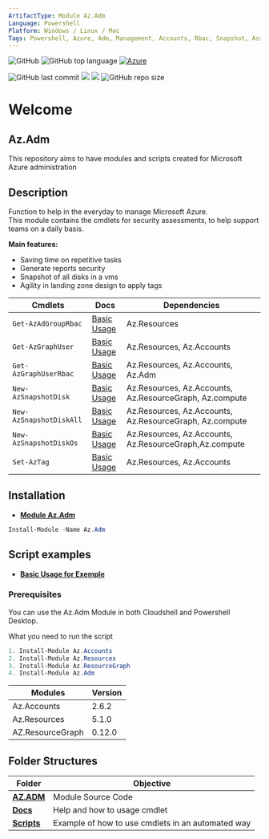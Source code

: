 ```yaml
---
ArtifactType: Module Az.Adm
Language: Powershell
Platform: Windows / Linux / Mac
Tags: Powershell, Azure, Adm, Management, Accounts, Rbac, Snapshot, Assessment, Security, Resource, Engineer
---
```

![GitHub](https://img.shields.io/github/license/Didjacome/Modules.Azure)
![GitHub top language](https://img.shields.io/github/languages/top/Didjacome/Modules.Azure)
[![Azure](https://badgen.net/badge/icon/azure?icon=azure&label)](https://azure.microsoft.com)

![GitHub last commit](https://img.shields.io/github/last-commit/Didjacome/Modules.Azure)
[![](https://img.shields.io/powershellgallery/v/az.adm)](https://www.powershellgallery.com/packages/Az.Adm)
[![](https://img.shields.io/powershellgallery/dt/az.adm)](https://www.powershellgallery.com/packages/Az.Adm)
![GitHub repo size](https://img.shields.io/github/repo-size/Didjacome/Modules.Azure) 


# Welcome
## Az.Adm

This repository aims to have modules and scripts created for Microsoft Azure administration

## Description
Function to help in the everyday to manage Microsoft Azure.
<br>
This module contains the cmdlets for security assessments, to help support teams on a daily basis.

**Main features:**
* Saving time on repetitive tasks 
* Generate reports security
* Snapshot of all disks in a vms
* Agility in landing zone design to apply tags



|    Cmdlets  |   Docs    | Dependencies |
|-------------|-----------|--------------|
|`Get-AzAdGroupRbac` | [Basic Usage](https://github.com/Didjacome/Modules.Azure/blob/main/Docs/Get-AzAdGroupRbac/README_Get-AzADGroupRBAC.md) | Az.Resources |
|`Get-AzGraphUser` |[Basic Usage](https://github.com/Didjacome/Modules.Azure/blob/main/Docs/Get-AzGraphUser/Get-AzGraphUser.md) | Az.Resources, Az.Accounts|
|`Get-AzGraphUserRbac` |[Basic Usage](https://github.com/Didjacome/Modules.Azure/blob/main/Docs/Get-AzGraphUserRbac/Get-AzGraphUserRbac.md) | Az.Resources, Az.Accounts, Az.Adm|
|`New-AzSnapshotDisk` |[Basic Usage](https://github.com/Didjacome/Modules.Azure/blob/main/Docs/New-AzSnapshotDisk/New-AzSnapshotDisk.md) | Az.Resources, Az.Accounts, Az.ResourceGraph, Az.compute |
|`New-AzSnapshotDiskAll` |[Basic Usage](https://github.com/Didjacome/Modules.Azure/blob/main/Docs/New-AzSnapshotDiskAll/New-AzSnapshotDiskAll.md) | Az.Resources, Az.Accounts, Az.ResourceGraph, Az.compute|
|`New-AzSnapshotDiskOs` |[Basic Usage](https://github.com/Didjacome/Modules.Azure/blob/main/Docs/New-AzSnapshotDiskOS/New-AzSnapshotDiskOS.md) | Az.Resources, Az.Accounts, Az.ResourceGraph,Az.compute|
|`Set-AzTag` |[Basic Usage](https://github.com/Didjacome/Modules.Azure/blob/main/Docs/Set-AzTag/README_Set-AzTag.md) |  Az.Resources, Az.Accounts|


## Installation
* [**Module Az.Adm**](https://www.powershellgallery.com/packages/az.adm)

```powershell
Install-Module -Name Az.Adm
```
## Script examples
* [**Basic Usage for Exemple**](https://github.com/Didjacome/Modules.Azure/tree/main/script)

### Prerequisites

You can use the Az.Adm Module in both Cloudshell and Powershell Desktop. 

What you need to run the script 
``` powershell
1. Install-Module Az.Accounts
2. Install-Module Az.Resources
3. Install-Module Az.ResourceGraph
4. Install-Module Az.Adm
```

|Modules | Version |
|--------|---------|
|Az.Accounts|2.6.2|
|Az.Resources|5.1.0|
|AZ.ResourceGraph|0.12.0|

## Folder Structures
|  Folder  |  Objective |
|----|---|
|[**AZ.ADM**](https://github.com/Didjacome/Modules.Azure/tree/main/script)| Module Source Code  |
|[**Docs**](https://github.com/Didjacome/Modules.Azure/tree/main/Docs)| Help and how to usage cmdlet  |
|[**Scripts**](https://github.com/Didjacome/Modules.Azure/tree/main/script)| Example of how to use cmdlets in an automated way |

